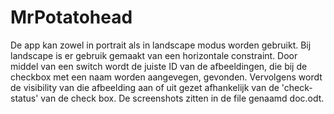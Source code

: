 # MrPotatohead
De app kan zowel in portrait als in landscape modus worden gebruikt. Bij landscape is er gebruik gemaakt van een
horizontale constraint.
Door middel van een switch wordt de juiste ID van de afbeeldingen, die bij de checkbox met een naam worden aangevegen, gevonden.
Vervolgens wordt de visibility van die afbeelding aan of uit gezet afhankelijk van de 'check-status' van de check box.
De screenshots zitten in de file genaamd doc.odt.
